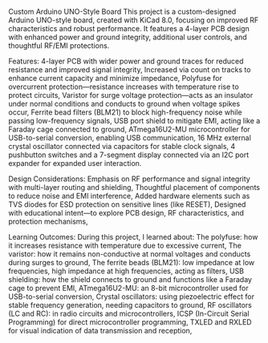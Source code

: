 Custom Arduino UNO-Style Board
This project is a custom-designed Arduino UNO-style board, created with KiCad 8.0, focusing on improved RF characteristics and robust performance. It features a 4-layer PCB design with enhanced power and ground integrity, additional user controls, and thoughtful RF/EMI protections.

 Features:
 4-layer PCB with wider power and ground traces for reduced resistance and improved signal integrity,
Increased via count on tracks to enhance current capacity and minimize impedance,
Polyfuse for overcurrent protection—resistance increases with temperature rise to protect circuits,
Varistor for surge voltage protection—acts as an insulator under normal conditions and conducts to ground when voltage spikes occur,
Ferrite bead filters (BLM21) to block high-frequency noise while passing low-frequency signals,
USB port shield to mitigate EMI, acting like a Faraday cage connected to ground,
ATmega16U2-MU microcontroller for USB-to-serial conversion, enabling USB communication,
16 MHz external crystal oscillator connected via capacitors for stable clock signals,
4 pushbutton switches and a 7-segment display connected via an I2C port expander for expanded user interaction.

 Design Considerations:
 Emphasis on RF performance and signal integrity with multi-layer routing and shielding,
Thoughtful placement of components to reduce noise and EMI interference,
Added hardware elements such as TVS diodes for ESD protection on sensitive lines (like RESET),
Designed with educational intent—to explore PCB design, RF characteristics, and protection mechanisms,

 Learning Outcomes:
During this project, I learned about:
 The polyfuse: how it increases resistance with temperature due to excessive current,
The varistor: how it remains non-conductive at normal voltages and conducts during surges to ground,
The ferrite beads (BLM21): low impedance at low frequencies, high impedance at high frequencies, acting as filters,
USB shielding: how the shield connects to ground and functions like a Faraday cage to prevent EMI,
ATmega16U2-MU: an 8-bit microcontroller used for USB-to-serial conversion,
Crystal oscillators: using piezoelectric effect for stable frequency generation, needing capacitors to ground,
RF oscillators (LC and RC): in radio circuits and microcontrollers,
ICSP (In-Circuit Serial Programming) for direct microcontroller programming,
TXLED and RXLED for visual indication of data transmission and reception,
